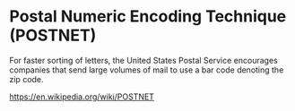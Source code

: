 # Postal Numeric Encoding Technique (POSTNET)
For faster sorting of letters, the United States Postal Service encourages companies that send large volumes of mail to use a bar code denoting the zip code.

https://en.wikipedia.org/wiki/POSTNET
